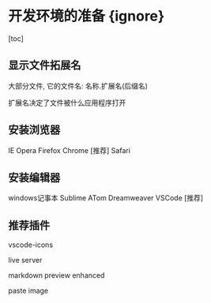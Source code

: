 # 开发环境的准备 {ignore}

[toc]

## 显示文件拓展名

大部分文件, 它的文件名: 名称.扩展名(后缀名)

扩展名决定了文件被什么应用程序打开

## 安装浏览器

IE
Opera
Firefox
Chrome [推荐]
Safari

## 安装编辑器
windows记事本
Sublime
ATom
Dreamweaver
VSCode [推荐]

## 推荐插件
vscode-icons

live server

markdown preview enhanced

paste image
